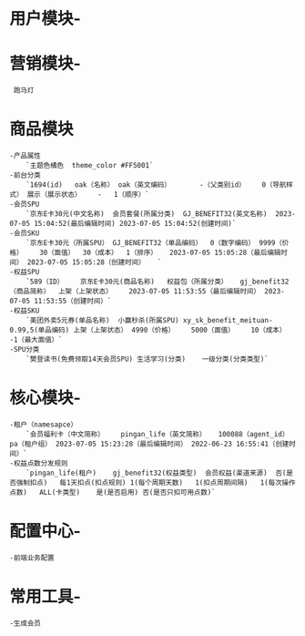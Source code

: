 # 用户模块-

# 营销模块-
     跑马灯  

# 商品模块
    -产品属性
        `主题色橘色	theme_color	#FF5001`
    -前台分类
        `1694(id)	oak（名称）	oak（英文编码）		-（父类别id）	0（导航样式）	展示（展示状态）	-	1（顺序）`
    -会员SPU
        `京东E卡30元(中文名称)	会员套餐(所属分类)	GJ_BENEFIT32(英文名称)	2023-07-05 15:04:52(最后编辑时间)	2023-07-05 15:04:52(创建时间)`
    -会员SKU
        `京东E卡30元（所属SPU）	GJ_BENEFIT32（单品编码）	0（数字编码）	9999（价格）	30（面值）	30（成本）	1（排序）	2023-07-05 15:05:28（最后编辑时间）	2023-07-05 15:05:28（创建时间）	`
    -权益SPU
        `589（ID）	京东E卡30元(商品名称)	权益包（所属分类）	gj_benefit32（商品简称）  上架（上架状态）	2023-07-05 11:53:55（最后编辑时间）	2023-07-05 11:53:55（创建时间）`
    -权益SKU
        `美团外卖5元券(单品名称)	小赢秒杀(所属SPU)	xy_sk_benefit_meituan-0.99,5(单品编码) 上架（上架状态） 4990（价格）	5000（面值）	10（成本）	-1（最大面值）`
    -SPU分类
        `樊登读书(免费领取14天会员SPU)	生活学习(分类)	一级分类(分类类型)`

# 核心模块-
    -租户（namesapce）
        `会员福利卡（中文简称）	pingan_life（英文简称）	100088（agent_id）	pa（租户组）	2023-07-05 15:23:28（最后编辑时间）	2022-06-23 16:55:41（创建时间）`
    -权益点数分发规则
        `pingan_life(租户)	gj_benefit32(权益类型)	会员权益(渠道来源)	否(是否强制扣点)	每1天扣点(扣点规则)	1(每个周期天数)	1(扣点周期间隔)	1(每次操作点数)	ALL(卡类型)	是(是否启用)	否(是否只扣可用点数)`

# 配置中心-
    -前端业务配置

# 常用工具-
    -生成会员